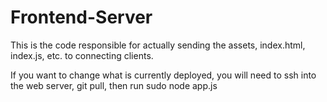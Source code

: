# Frontend-Server
This is the code responsible for actually sending the assets, index.html, index.js, etc.
to connecting clients.

If you want to change what is currently deployed, you will need to ssh into the web server,
git pull, then run sudo node app.js